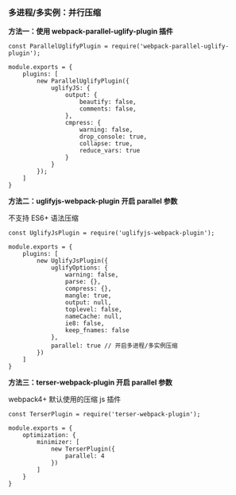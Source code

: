 ### 多进程/多实例：并行压缩

**方法一：使用 webpack-parallel-uglify-plugin 插件**

~~~
const ParallelUglifyPlugin = require('webpack-parallel-uglify-plugin');

module.exports = {
    plugins: [
        new ParallelUglifyPlugin({
            uglifyJS: {
                output: {
                    beautify: false,
                    comments: false,
                },
                cmpress: {
                    warning: false,
                    drop_console: true,
                    collapse: true,
                    reduce_vars: true
                }
            }
        });
    ]
}
~~~

**方法二：uglifyjs-webpack-plugin 开启 parallel 参数**

不支持 ES6+ 语法压缩
~~~
const UglifyJsPlugin = require('uglifyjs-webpack-plugin');

module.exports = {
    plugins: [
        new UglifyJsPlugin({
            uglifyOptions: {
                warning: false,
                parse: {},
                compress: {},
                mangle: true,
                output: null,
                toplevel: false,
                nameCache: null,
                ie8: false,
                keep_fnames: false
            },
            parallel: true // 开启多进程/多实例压缩
        })
    ]
}
~~~

**方法三：terser-webpack-plugin 开启 parallel 参数**

webpack4+ 默认使用的压缩 js 插件
~~~
const TerserPlugin = require('terser-webpack-plugin');

module.exports = {
    optimization: {
        minimizer: [
            new TerserPlugin({
                parallel: 4
            })
        ]
    }
}
~~~

